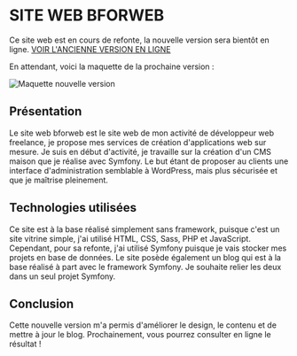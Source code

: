 
 # SITE WEB BFORWEB

Ce site web est en cours de refonte, la nouvelle version sera bientôt en ligne.
 [VOIR L'ANCIENNE VERSION EN LIGNE](https://bforweb.fr)

 En attendant, voici la maquette de la prochaine version : 
 
![Maquette nouvelle version](https://github.com/alicemimouni/website-bforweb/blob/main/maquette-bforweb-website-2024.gif)

## Présentation

Le site web bforweb est le site web de mon activité de développeur web freelance, je propose mes services de création d'applications web sur mesure. Je suis en début d'activité, je travaille sur la création d'un CMS maison que je réalise avec Symfony. Le but étant de proposer au clients une interface d'administration semblable à WordPress, mais plus sécurisée et que je maîtrise pleinement.

## Technologies utilisées

Ce site est à la base réalisé simplement sans framework, puisque c'est un site vitrine simple, j'ai utilisé HTML, CSS, Sass, PHP et JavaScript. Cependant, pour sa refonte, j'ai utilisé Symfony puisque je vais stocker mes projets en base de données. Le site posède également un blog qui est à la base réalisé à part avec le framework Symfony. Je souhaite relier les deux dans un seul projet Symfony.

## Conclusion

Cette nouvelle version m'a permis d'améliorer le design, le contenu et de mettre à jour le blog. Prochainement, vous pourrez consulter en ligne le résultat !

 
